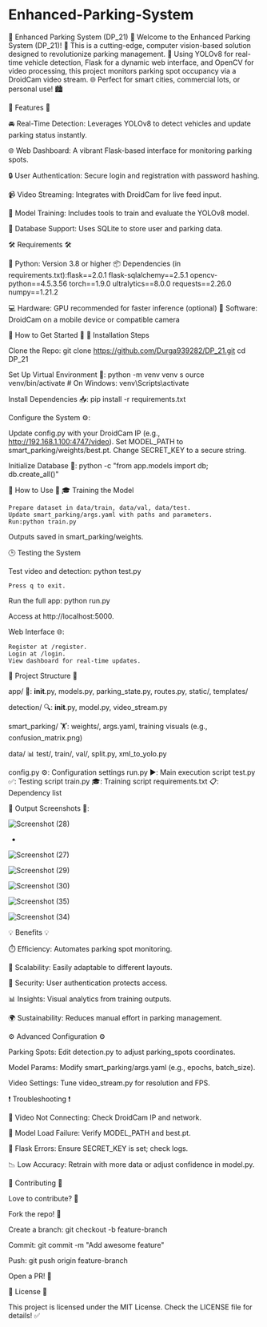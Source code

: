 # Enhanced-Parking-System

🚗 Enhanced Parking System (DP_21) 🚦
Welcome to the Enhanced Parking System (DP_21)! 🎉 This is a cutting-edge, computer vision-based solution designed to revolutionize parking management. 🌆 Using YOLOv8 for real-time vehicle detection, Flask for a dynamic web interface, and OpenCV for video processing, this project monitors parking spot occupancy via a DroidCam video stream. 🌐 Perfect for smart cities, commercial lots, or personal use! 🏙️

🌟 Features 🌟

  🚘 Real-Time Detection: Leverages YOLOv8 to detect vehicles and update parking status instantly.

  🌐 Web Dashboard: A vibrant Flask-based interface for monitoring parking spots.

  🔒 User Authentication: Secure login and registration with password hashing.

  📹 Video Streaming: Integrates with DroidCam for live feed input.

  🎯 Model Training: Includes tools to train and evaluate the YOLOv8 model.

  💾 Database Support: Uses SQLite to store user and parking data.



🛠️ Requirements 🛠️

  🐍 Python: Version 3.8 or higher
  📦 Dependencies (in requirements.txt):flask==2.0.1
  flask-sqlalchemy==2.5.1
  opencv-python==4.5.3.56
  torch==1.9.0
  ultralytics==8.0.0
  requests==2.26.0
  numpy==1.21.2


💻 Hardware: GPU recommended for faster inference (optional)
📱 Software: DroidCam on a mobile device or compatible camera



🎉 How to Get Started 🎉
  🚀 Installation Steps

Clone the Repo:
  git clone https://github.com/Durga939282/DP_21.git
  cd DP_21


  Set Up Virtual Environment 🌱:
    python -m venv venv
  s  ource venv/bin/activate  # On Windows: venv\Scripts\activate


Install Dependencies 📥:
  pip install -r requirements.txt


Configure the System ⚙️:

  Update config.py with your DroidCam IP (e.g., http://192.168.1.100:4747/video).
  Set MODEL_PATH to smart_parking/weights/best.pt.
  Change SECRET_KEY to a secure string.


Initialize Database 💽:
  python -c "from app.models import db; db.create_all()"





🚗 How to Use 🚗
  🎓 Training the Model

    Prepare dataset in data/train, data/val, data/test.
    Update smart_parking/args.yaml with paths and parameters.
    Run:python train.py


  Outputs saved in smart_parking/weights.



🕒 Testing the System

  Test video and detection:
    python test.py


    Press q to exit.


  Run the full app:
    python run.py


  Access at http://localhost:5000.


Web Interface 🌐:

    Register at /register.
    Login at /login.
    View dashboard for real-time updates.





📂 Project Structure 📂

  app/ 🌿:
    __init__.py, models.py, parking_state.py, routes.py, static/, templates/


  detection/ 🔍:
    __init__.py, model.py, video_stream.py


  smart_parking/ 🏋️:
    weights/, args.yaml, training visuals (e.g., confusion_matrix.png)


  data/ 📊
    test/, train/, val/, split.py, xml_to_yolo.py


config.py ⚙️: Configuration settings
run.py ▶️: Main execution script
test.py ✅: Testing script
train.py 🎓: Training script
requirements.txt 📋: Dependency list



📸 Output Screenshots 📸:


![Screenshot (28)](https://github.com/user-attachments/assets/86d76e8b-0f9c-48a3-a84b-376311f27b29)

- 
![Screenshot (27)](https://github.com/user-attachments/assets/8dcd6980-d565-4b1d-b4ba-8f4d3a9d757d)

![Screenshot (29)](https://github.com/user-attachments/assets/c0f7992b-c9eb-42f5-bd05-a5eda5dab120)

![Screenshot (30)](https://github.com/user-attachments/assets/907fe281-38bb-46dd-b2c9-0ca36cb8844f)

![Screenshot (35)](https://github.com/user-attachments/assets/37ada9d0-aad3-4387-9a2e-7159672f244c)

![Screenshot (34)](https://github.com/user-attachments/assets/0269c6f1-705d-41c9-bcd2-06db71a5bd28)

💡 Benefits 💡





  ⏱️ Efficiency: Automates parking spot monitoring.



  🌱 Scalability: Easily adaptable to different layouts.



  🔐 Security: User authentication protects access.



  📊 Insights: Visual analytics from training outputs.



  🌍 Sustainability: Reduces manual effort in parking management.



⚙️ Advanced Configuration ⚙️





  Parking Spots: Edit detection.py to adjust parking_spots coordinates.



  Model Params: Modify smart_parking/args.yaml (e.g., epochs, batch_size).



  Video Settings: Tune video_stream.py for resolution and FPS.



❗ Troubleshooting ❗





  📡 Video Not Connecting: Check DroidCam IP and network.



  🚫 Model Load Failure: Verify MODEL_PATH and best.pt.



  🐞 Flask Errors: Ensure SECRET_KEY is set; check logs.



  📉 Low Accuracy: Retrain with more data or adjust confidence in model.py.



🤝 Contributing 🤝

  Love to contribute? 🚀





  Fork the repo! 🍴



  Create a branch: git checkout -b feature-branch



  Commit: git commit -m "Add awesome feature"



  Push: git push origin feature-branch



  Open a PR! 🎉



📜 License 📜

  This project is licensed under the MIT License. Check the LICENSE file for details! ✅
